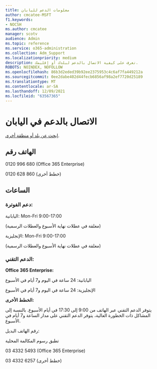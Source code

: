 ```yaml
---
title: معلومات الدعم لليابان
author: cmcatee-MSFT
f1.keywords:
- NOCSH
ms.author: cmcatee
manager: scotv
audience: Admin
ms.topic: reference
ms.service: o365-administration
ms.collection: Adm_Support
ms.localizationpriority: medium
description: تعرف على كيفية الاتصال بالدعم لبلدك أو إقليمك.
ROBOTS: NOINDEX, NOFOLLOW
ms.openlocfilehash: 86b3d2eded39b92ee2375953c4c6af7fa449212a
ms.sourcegitcommit: 0ee2dabe402d44fecb6856af98a2ef7720d25189
ms.translationtype: MT
ms.contentlocale: ar-SA
ms.lasthandoff: 12/09/2021
ms.locfileid: "63567365"
---
```

# <a name="contact-support-for-japan"></a>الاتصال بالدعم في اليابان

[ابحث عن بلد أو منطقة أخرى](../get-help-support.md).

## <a name="phone-number"></a>الهاتف رقم
0120 996 680 (Office 365 Enterprise)

0120 628 860 (خطط أخرى)

## <a name="hours"></a>الساعات
### <a name="billing-support"></a>دعم الفوترة:

اليابانية: Mon-Fri 9:00-17:00

(مغلقة في عطلات نهاية الأسبوع والعطلات الرسمية)

الإنجليزية: Mon-Fri 9:00-17:00

(مغلقة في عطلات نهاية الأسبوع والعطلات الرسمية)

### <a name="technical-support"></a>الدعم التقني:

**Office 365 Enterprise:**

اليابانية: 24 ساعة في اليوم و7 أيام في الأسبوع

الإنجليزية: 24 ساعة في اليوم و7 أيام في الأسبوع

**الخطط الأخرى:**

يتوفر الدعم التقني عبر الهاتف من 9:00 إلى 17:30 في أيام الأسبوع. بالنسبة إلى المشاكل ذات الخطورة العالية، يتوفر الدعم التقني على مدار الساعة و7 أيام في الأسبوع.

رقم الهاتف البديل:

تطبق رسوم المكالمة المحلية

03 4332 5493 (Office 365 Enterprise)

03 4332 6257 (خطط أخرى)
